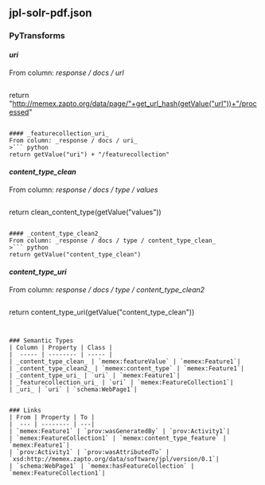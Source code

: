 ## jpl-solr-pdf.json

### PyTransforms
#### _uri_
From column: _response / docs / url_
>``` python
return "http://memex.zapto.org/data/page/"+get_url_hash(getValue("url"))+"/processed"
```

#### _featurecollection_uri_
From column: _response / docs / uri_
>``` python
return getValue("uri") + "/featurecollection"
```

#### _content_type_clean_
From column: _response / docs / type / values_
>``` python
return clean_content_type(getValue("values"))
```

#### _content_type_clean2_
From column: _response / docs / type / content_type_clean_
>``` python
return getValue("content_type_clean")
```

#### _content_type_uri_
From column: _response / docs / type / content_type_clean2_
>``` python
return content_type_uri(getValue("content_type_clean"))
```


### Semantic Types
| Column | Property | Class |
|  ----- | -------- | ----- |
| _content_type_clean_ | `memex:featureValue` | `memex:Feature1`|
| _content_type_clean2_ | `memex:content_type` | `memex:Feature1`|
| _content_type_uri_ | `uri` | `memex:Feature1`|
| _featurecollection_uri_ | `uri` | `memex:FeatureCollection1`|
| _uri_ | `uri` | `schema:WebPage1`|


### Links
| From | Property | To |
|  --- | -------- | ---|
| `memex:Feature1` | `prov:wasGeneratedBy` | `prov:Activity1`|
| `memex:FeatureCollection1` | `memex:content_type_feature` | `memex:Feature1`|
| `prov:Activity1` | `prov:wasAttributedTo` | `xsd:http://memex.zapto.org/data/software/jpl/version/0.1`|
| `schema:WebPage1` | `memex:hasFeatureCollection` | `memex:FeatureCollection1`|
